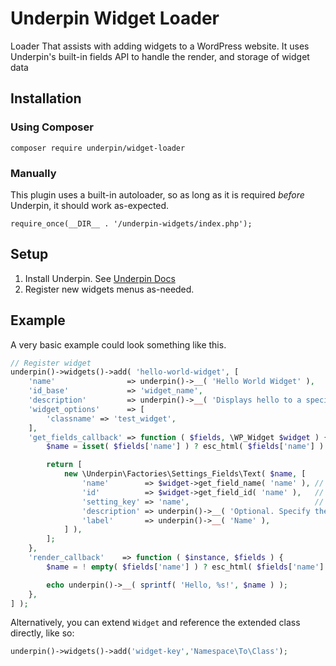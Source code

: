 # Underpin Widget Loader

Loader That assists with adding widgets to a WordPress website. It uses Underpin's built-in fields API to handle
the render, and storage of widget data

## Installation

### Using Composer

`composer require underpin/widget-loader`

### Manually

This plugin uses a built-in autoloader, so as long as it is required _before_
Underpin, it should work as-expected.

`require_once(__DIR__ . '/underpin-widgets/index.php');`

## Setup

1. Install Underpin. See [Underpin Docs](https://www.github.com/underpin-wp/underpin)
1. Register new widgets menus as-needed.

## Example

A very basic example could look something like this.

```php
// Register widget
underpin()->widgets()->add( 'hello-world-widget', [
	'name'                => underpin()->__( 'Hello World Widget' ),                               // Required. The name of the widget.
	'id_base'             => 'widget_name',                                                        // Required. The ID.
	'description'         => underpin()->__( 'Displays hello to a specified name on your site.' ), // Widget description.
	'widget_options'      => [                                                                     // Options to pass to widget. See wp_register_sidebar_widget
		'classname' => 'test_widget',
	],
	'get_fields_callback' => function ( $fields, \WP_Widget $widget ) {                            // Fetch, and set settings fields.
		$name = isset( $fields['name'] ) ? esc_html( $fields['name'] ) : 'world';

		return [
			new \Underpin\Factories\Settings_Fields\Text( $name, [
				'name'        => $widget->get_field_name( 'name' ), // See WP_Widget get_field_name
				'id'          => $widget->get_field_id( 'name' ),   // See WP_Widget get_field_id
				'setting_key' => 'name',                            // Must match field name and field ID
				'description' => underpin()->__( 'Optional. Specify the person to say hello to. Default "world".' ),
				'label'       => underpin()->__( 'Name' ),
			] ),
		];
	},
	'render_callback'    => function ( $instance, $fields ) {                                      // Render output
		$name = ! empty( $fields['name'] ) ? esc_html( $fields['name'] ) : 'world';

		echo underpin()->__( sprintf( 'Hello, %s!', $name ) );
	},
] );
```

Alternatively, you can extend `Widget` and reference the extended class directly, like so:

```php
underpin()->widgets()->add('widget-key','Namespace\To\Class');
```
